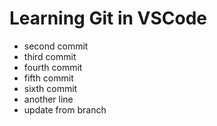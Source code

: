 # Learning Git in VSCode

- second commit
- third commit
- fourth commit
- fifth commit
- sixth commit
- another line
- update from branch